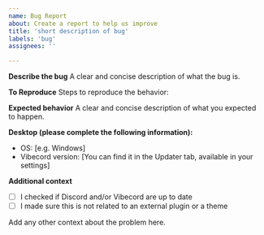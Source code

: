 ```yaml
---
name: Bug Report
about: Create a report to help us improve
title: 'short description of bug'
labels: 'bug'
assignees: ''

---
```


**Describe the bug**
A clear and concise description of what the bug is.

**To Reproduce**
Steps to reproduce the behavior:

**Expected behavior**
A clear and concise description of what you expected to happen.

**Desktop (please complete the following information):**
 - OS: [e.g. Windows]
 - Vibecord version: [You can find it in the Updater tab, available in your settings]

**Additional context**
 - [ ] I checked if Discord and/or Vibecord are up to date
 - [ ] I made sure this is not related to an external plugin or a theme
 
Add any other context about the problem here.
